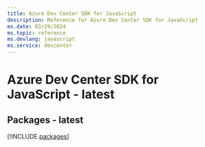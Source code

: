 ```yaml
---
title: Azure Dev Center SDK for JavaScript
description: Reference for Azure Dev Center SDK for JavaScript
ms.date: 03/29/2024
ms.topic: reference
ms.devlang: javascript
ms.service: devcenter
---
```

# Azure Dev Center SDK for JavaScript - latest
## Packages - latest
[!INCLUDE [packages](dev-center-index.md)]